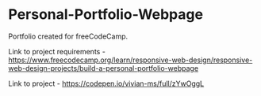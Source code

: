 # Personal-Portfolio-Webpage

Portfolio created for freeCodeCamp.

Link to project requirements - https://www.freecodecamp.org/learn/responsive-web-design/responsive-web-design-projects/build-a-personal-portfolio-webpage

Link to project - https://codepen.io/vivian-ms/full/zYwOggL
